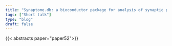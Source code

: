 ```yaml
---
title: "Synaptome.db: a bioconductor package for analysis of synaptic proteomics data"
tags: ["Short talk"]
type: "blog"
draft: false
---
```


{{< abstracts paper="paper52">}}


